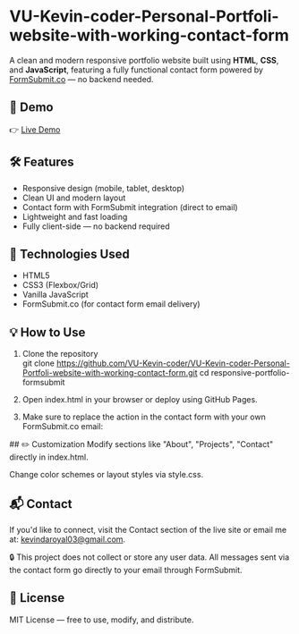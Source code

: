 # VU-Kevin-coder-Personal-Portfoli-website-with-working-contact-form
A clean and modern responsive portfolio website built using **HTML**, **CSS**, and **JavaScript**, featuring a fully functional contact form powered by [FormSubmit.co](https://formsubmit.co) — no backend needed.

## 🚀 Demo

👉 [Live Demo](https://vu-kevin-coder.github.io/VU-Kevin-coder-Personal-Portfoli-website-with-working-contact-form/) 

## 🛠 Features

- Responsive design (mobile, tablet, desktop)
- Clean UI and modern layout
- Contact form with FormSubmit integration (direct to email)
- Lightweight and fast loading
- Fully client-side — no backend required

## 📁 Technologies Used

- HTML5  
- CSS3 (Flexbox/Grid)  
- Vanilla JavaScript  
- FormSubmit.co (for contact form email delivery)

## 💡 How to Use

1. Clone the repository  
   git clone https://github.com/VU-Kevin-coder/VU-Kevin-coder-Personal-Portfoli-website-with-working-contact-form.git
   cd responsive-portfolio-formsubmit
2. Open index.html in your browser or deploy using GitHub Pages.

3. Make sure to replace the action in the contact form with your own FormSubmit.co email:

<form action="https://formsubmit.co/kevindaroyal03@gmail.com" method="POST">
## ✏️ Customization
Modify sections like "About", "Projects", "Contact" directly in index.html.

Change color schemes or layout styles via style.css.

## 📬 Contact
If you'd like to connect, visit the Contact section of the live site or email me at: kevindaroyal03@gmail.com.

🔒 This project does not collect or store any user data. All messages sent via the contact form go directly to your email through FormSubmit.

## 📄 License
MIT License — free to use, modify, and distribute.
